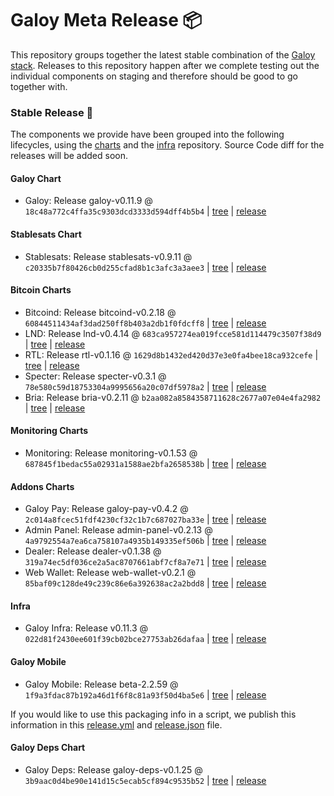 # Galoy Meta Release 📦

This repository groups together the latest stable combination of the [Galoy stack](https://github.com/GaloyMoney/awesome-galoy#tech-components). 
Releases to this repository happen after we complete testing out the individual components on staging and therefore should be good to go together with.

### Stable Release 🎉

The components we provide have been grouped into the following lifecycles, using the [charts](https://github.com/GaloyMoney/charts) and the [infra](https://github.com/GaloyMoney/galoy-infra) repository. 
Source Code diff for the releases will be added soon.

#### Galoy Chart
- Galoy: Release galoy-v0.11.9 @ `18c48a772c4ffa35c9303dcd3333d594dff4b5b4` | [tree](https://github.com/GaloyMoney/charts/tree/18c48a772c4ffa35c9303dcd3333d594dff4b5b4/charts/galoy) | [release](https://github.com/GaloyMoney/charts/releases/tag/galoy-v0.11.9)

#### Stablesats Chart
- Stablesats: Release stablesats-v0.9.11 @ `c20335b7f80426cb0d255cfad8b1c3afc3a3aee3` | [tree](https://github.com/GaloyMoney/charts/tree/c20335b7f80426cb0d255cfad8b1c3afc3a3aee3/charts/stablesats) | [release](https://github.com/GaloyMoney/charts/releases/tag/stablesats-v0.9.11)

#### Bitcoin Charts
- Bitcoind: Release bitcoind-v0.2.18 @ `60844511434af3dad250ff8b403a2db1f0fdcff8` | [tree](https://github.com/GaloyMoney/charts/tree/60844511434af3dad250ff8b403a2db1f0fdcff8/charts/bitcoind) | [release](https://github.com/GaloyMoney/charts/releases/tag/bitcoind-v0.2.18)
- LND: Release lnd-v0.4.14 @ `683ca957274ea019fcce581d114479c3507f38d9` | [tree](https://github.com/GaloyMoney/charts/tree/683ca957274ea019fcce581d114479c3507f38d9/charts/lnd) | [release](https://github.com/GaloyMoney/charts/releases/tag/lnd-v0.4.14)
- RTL: Release rtl-v0.1.16 @ `1629d8b1432ed420d37e3e0fa4bee18ca932cefe` | [tree](https://github.com/GaloyMoney/charts/tree/1629d8b1432ed420d37e3e0fa4bee18ca932cefe/charts/rtl) | [release](https://github.com/GaloyMoney/charts/releases/tag/rtl-v0.1.16)
- Specter: Release specter-v0.3.1 @ `78e580c59d18753304a9995656a20c07df5978a2` | [tree](https://github.com/GaloyMoney/charts/tree/78e580c59d18753304a9995656a20c07df5978a2/charts/specter) | [release](https://github.com/GaloyMoney/charts/releases/tag/specter-v0.3.1)
- Bria: Release bria-v0.2.11 @ `b2aa082a8584358711628c2677a07e04e4fa2982` | [tree](https://github.com/GaloyMoney/charts/tree/b2aa082a8584358711628c2677a07e04e4fa2982/charts/bria) | [release](https://github.com/GaloyMoney/charts/releases/tag/bria-v0.2.11)

#### Monitoring Charts
- Monitoring: Release monitoring-v0.1.53 @ `687845f1bedac55a02931a1588ae2bfa2658538b` | [tree](https://github.com/GaloyMoney/charts/tree/687845f1bedac55a02931a1588ae2bfa2658538b/charts/monitoring) | [release](https://github.com/GaloyMoney/charts/releases/tag/monitoring-v0.1.53)

#### Addons Charts
- Galoy Pay: Release galoy-pay-v0.4.2 @ `2c014a8fcec51fdf4230cf32c1b7c687027ba33e` | [tree](https://github.com/GaloyMoney/charts/tree/2c014a8fcec51fdf4230cf32c1b7c687027ba33e/charts/galoy-pay) | [release](https://github.com/GaloyMoney/charts/releases/tag/galoy-pay-v0.4.2)
- Admin Panel: Release admin-panel-v0.2.13 @ `4a9792554a7ea6ca758107a4935b149335ef506b` | [tree](https://github.com/GaloyMoney/charts/tree/4a9792554a7ea6ca758107a4935b149335ef506b/charts/admin-panel) | [release](https://github.com/GaloyMoney/charts/releases/tag/admin-panel-v0.2.13)
- Dealer: Release dealer-v0.1.38 @ `319a74ec5df036ce2a5ac8707661abf7cf8a7e71` | [tree](https://github.com/GaloyMoney/charts/tree/319a74ec5df036ce2a5ac8707661abf7cf8a7e71/charts/dealer) | [release](https://github.com/GaloyMoney/charts/releases/tag/dealer-v0.1.38)
- Web Wallet: Release web-wallet-v0.2.1 @ `85baf09c128de49c239c86e6a392638ac2a2bdd8` | [tree](https://github.com/GaloyMoney/charts/tree/85baf09c128de49c239c86e6a392638ac2a2bdd8/charts/web-wallet) | [release](https://github.com/GaloyMoney/charts/releases/tag/web-wallet-v0.2.1)

#### Infra

- Galoy Infra: Release v0.11.3 @ `022d81f2430ee601f39cb02bce27753ab26dafaa` | [tree](https://github.com/GaloyMoney/galoy-infra/tree/022d81f2430ee601f39cb02bce27753ab26dafaa) | [release](https://github.com/GaloyMoney/galoy-infra/releases/tag/v0.11.3)

#### Galoy Mobile

- Galoy Mobile: Release beta-2.2.59 @ `1f9a3fdac87b192a46d1f6f8c81a93f50d4ba5e6` | [tree](https://github.com/GaloyMoney/galoy-mobile/tree/1f9a3fdac87b192a46d1f6f8c81a93f50d4ba5e6) | [release](https://github.com/GaloyMoney/galoy-mobile/releases/tag/beta-2.2.59)

If you would like to use this packaging info in a script, we publish this information in this [release.yml](./release.yml) and [release.json](./release.json) file.

#### Galoy Deps Chart
- Galoy Deps: Release galoy-deps-v0.1.25 @ `3b9aac0d4be90e141d15c5ecab5cf894c9535b52` | [tree](https://github.com/GaloyMoney/charts/tree/3b9aac0d4be90e141d15c5ecab5cf894c9535b52/charts/galoy-deps) | [release](https://github.com/GaloyMoney/charts/releases/tag/galoy-deps-v0.1.25)
